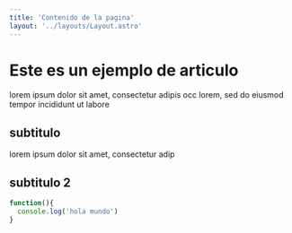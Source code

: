 ```yaml
---
title: 'Contenido de la pagina'
layout: '../layouts/Layout.astro'
---
```

# Este es un ejemplo de articulo

lorem ipsum dolor sit amet, consectetur adipis occ lorem, sed do eiusmod tempor incididunt ut labore

## subtitulo

lorem ipsum dolor sit amet, consectetur adip

## subtitulo 2
```javascript
function(){
  console.log('hola mundo')
}
```

